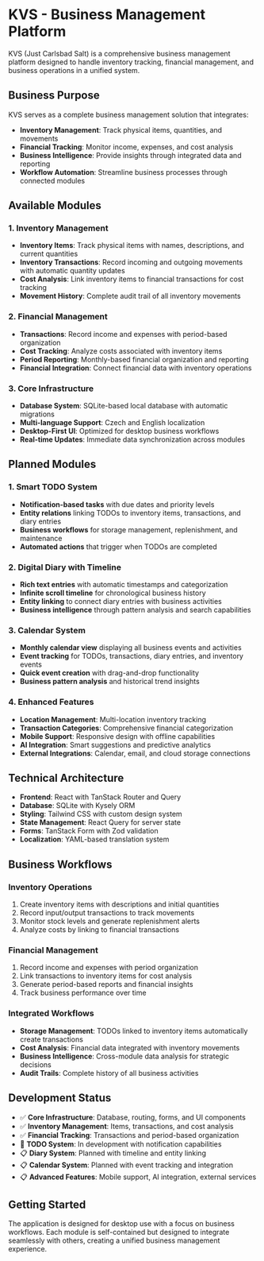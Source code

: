 # KVS - Business Management Platform

KVS (Just Carlsbad Salt) is a comprehensive business management platform designed to handle inventory tracking, financial management, and business operations in a unified system.

## Business Purpose

KVS serves as a complete business management solution that integrates:

- **Inventory Management**: Track physical items, quantities, and movements
- **Financial Tracking**: Monitor income, expenses, and cost analysis
- **Business Intelligence**: Provide insights through integrated data and reporting
- **Workflow Automation**: Streamline business processes through connected modules

## Available Modules

### 1. Inventory Management
- **Inventory Items**: Track physical items with names, descriptions, and current quantities
- **Inventory Transactions**: Record incoming and outgoing movements with automatic quantity updates
- **Cost Analysis**: Link inventory items to financial transactions for cost tracking
- **Movement History**: Complete audit trail of all inventory movements

### 2. Financial Management
- **Transactions**: Record income and expenses with period-based organization
- **Cost Tracking**: Analyze costs associated with inventory items
- **Period Reporting**: Monthly-based financial organization and reporting
- **Financial Integration**: Connect financial data with inventory operations

### 3. Core Infrastructure
- **Database System**: SQLite-based local database with automatic migrations
- **Multi-language Support**: Czech and English localization
- **Desktop-First UI**: Optimized for desktop business workflows
- **Real-time Updates**: Immediate data synchronization across modules

## Planned Modules

### 1. Smart TODO System
- **Notification-based tasks** with due dates and priority levels
- **Entity relations** linking TODOs to inventory items, transactions, and diary entries
- **Business workflows** for storage management, replenishment, and maintenance
- **Automated actions** that trigger when TODOs are completed

### 2. Digital Diary with Timeline
- **Rich text entries** with automatic timestamps and categorization
- **Infinite scroll timeline** for chronological business history
- **Entity linking** to connect diary entries with business activities
- **Business intelligence** through pattern analysis and search capabilities

### 3. Calendar System
- **Monthly calendar view** displaying all business events and activities
- **Event tracking** for TODOs, transactions, diary entries, and inventory events
- **Quick event creation** with drag-and-drop functionality
- **Business pattern analysis** and historical trend insights

### 4. Enhanced Features
- **Location Management**: Multi-location inventory tracking
- **Transaction Categories**: Comprehensive financial categorization
- **Mobile Support**: Responsive design with offline capabilities
- **AI Integration**: Smart suggestions and predictive analytics
- **External Integrations**: Calendar, email, and cloud storage connections

## Technical Architecture

- **Frontend**: React with TanStack Router and Query
- **Database**: SQLite with Kysely ORM
- **Styling**: Tailwind CSS with custom design system
- **State Management**: React Query for server state
- **Forms**: TanStack Form with Zod validation
- **Localization**: YAML-based translation system

## Business Workflows

### Inventory Operations
1. Create inventory items with descriptions and initial quantities
2. Record input/output transactions to track movements
3. Monitor stock levels and generate replenishment alerts
4. Analyze costs by linking to financial transactions

### Financial Management
1. Record income and expenses with period organization
2. Link transactions to inventory items for cost analysis
3. Generate period-based reports and financial insights
4. Track business performance over time

### Integrated Workflows
- **Storage Management**: TODOs linked to inventory items automatically create transactions
- **Cost Analysis**: Financial data integrated with inventory movements
- **Business Intelligence**: Cross-module data analysis for strategic decisions
- **Audit Trails**: Complete history of all business activities

## Development Status

- ✅ **Core Infrastructure**: Database, routing, forms, and UI components
- ✅ **Inventory Management**: Items, transactions, and cost analysis
- ✅ **Financial Tracking**: Transactions and period-based organization
- 🔄 **TODO System**: In development with notification capabilities
- 📋 **Diary System**: Planned with timeline and entity linking
- 📋 **Calendar System**: Planned with event tracking and integration
- 📋 **Advanced Features**: Mobile support, AI integration, external services

## Getting Started

The application is designed for desktop use with a focus on business workflows. Each module is self-contained but designed to integrate seamlessly with others, creating a unified business management experience.

